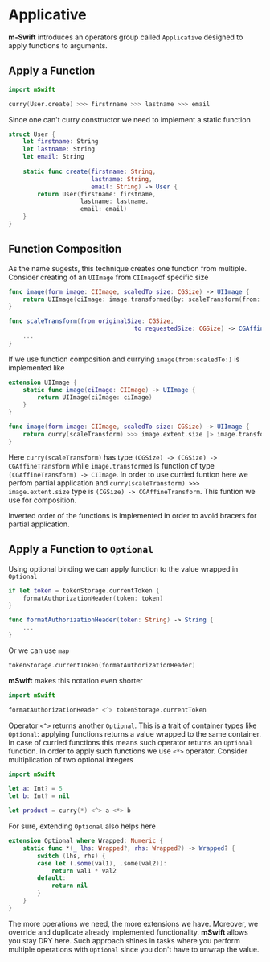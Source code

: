 # Applicative
**m-Swift** introduces an operators group called `Applicative` designed to apply functions to arguments.

## Apply a Function
```swift
import mSwift

curry(User.create) >>> firstrname >>> lastname >>> email
```

Since one can't curry constructor we need to implement a static function
```swift
struct User {
    let firstname: String
    let lastname: String
    let email: String
    
    static func create(firstname: String,
                       lastname: String,
                       email: String) -> User {
        return User(firstname: firstname,
                    lastname: lastname,
                    email: email)
    }
}
```

## Function Composition
As the name sugests, this technique creates one function from multiple. Consider creating of an `UIImage` from `CIImage`of specific size
```swift
func image(form image: CIImage, scaledTo size: CGSize) -> UIImage {
    return UIImage(ciImage: image.transformed(by: scaleTransform(from: image.extent.size, to: size)))
}

func scaleTransform(from originalSize: CGSize,
                                   to requestedSize: CGSize) -> CGAffineTransform {
    ...
}
```

If we use function composition and currying `image(from:scaledTo:)` is implemented like
```swift
extension UIImage {
    static func image(ciImage: CIImage) -> UIImage {
        return UIImage(ciImage: ciImage)
    }
}

func image(form image: CIImage, scaledTo size: CGSize) -> UIImage {
    return curry(scaleTransform) >>> image.extent.size |> image.transformed |> UIImage.image >>> size
}
```

Here `curry(scaleTransform)` has type `(CGSize) -> (CGSize) -> CGAffineTransform` while `image.transformed` is function of type `(CGAffineTransform) -> CIImage`. In order to use curried funtion here we perfom partial application and `curry(scaleTransform) >>> image.extent.size` type is `(CGSize) -> CGAffineTransform`. This funtion we use for composition.

Inverted order of the functions is implemented in order to avoid bracers for partial application.

## Apply a Function to `Optional`
Using optional binding we can apply function to the value wrapped in `Optional`
```swift
if let token = tokenStorage.currentToken {
    formatAuthorizationHeader(token: token)
}

func formatAuthorizationHeader(token: String) -> String {
    ...
}
```

Or we can use `map`
```swift
tokenStorage.currentToken(formatAuthorizationHeader)
```

**mSwift** makes this notation even shorter
```swift
import mSwift

formatAuthorizationHeader <^> tokenStorage.currentToken
```

Operator `<^>` returns another `Optional`. This is a trait of container types like `Optional`: applying functions returns a value wrapped to the same container. In case of curried functions this means such operator returns an `Optional` function. In order to apply such functions we use `<*>` operator. Consider multiplication of two optional integers

```swift
import mSwift

let a: Int? = 5
let b: Int? = nil

let product = curry(*) <^> a <*> b
```

For sure, extending `Optional` also helps here
```swift
extension Optional where Wrapped: Numeric {
    static func *(_ lhs: Wrapped?, rhs: Wrapped?) -> Wrapped? {
        switch (lhs, rhs) {
        case let (.some(val1), .some(val2)):
            return val1 * val2
        default:
            return nil
        }
    }
}
```

The more operations we need, the more extensions we have. Moreover, we override and duplicate already implemented functionality. **mSwift** allows you stay DRY here. Such approach shines in tasks where you perform multiple operations with `Optional` since you don't have to unwrap the value.